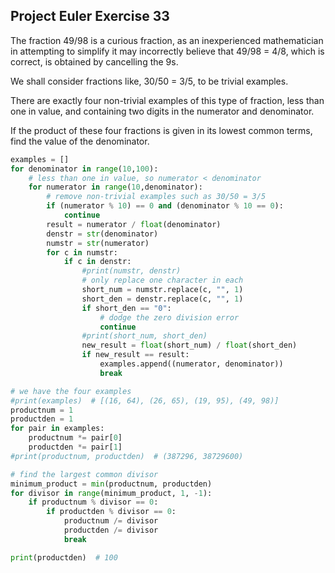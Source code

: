## Project Euler Exercise 33

The fraction 49/98 is a curious fraction, as an inexperienced mathematician
in attempting to simplify it may incorrectly believe that 49/98 = 4/8, which is correct, is obtained by cancelling the 9s.

We shall consider fractions like, 30/50 = 3/5, to be trivial examples.

There are exactly four non-trivial examples of this type of fraction,
less than one in value, and containing two digits in the numerator and denominator.

If the product of these four fractions is given in its lowest common terms, find the value of the denominator.

```python
examples = []
for denominator in range(10,100):
    # less than one in value, so numerator < denominator
    for numerator in range(10,denominator):
        # remove non-trivial examples such as 30/50 = 3/5
        if (numerator % 10) == 0 and (denominator % 10 == 0):
            continue
        result = numerator / float(denominator)
        denstr = str(denominator)
        numstr = str(numerator)
        for c in numstr:
            if c in denstr:
                #print(numstr, denstr)
                # only replace one character in each
                short_num = numstr.replace(c, "", 1)
                short_den = denstr.replace(c, "", 1)
                if short_den == "0":
                    # dodge the zero division error
                    continue
                #print(short_num, short_den)
                new_result = float(short_num) / float(short_den)
                if new_result == result:
                    examples.append((numerator, denominator))
                    break

# we have the four examples
#print(examples)  # [(16, 64), (26, 65), (19, 95), (49, 98)]
productnum = 1
productden = 1
for pair in examples:
    productnum *= pair[0]
    productden *= pair[1]
#print(productnum, productden)  # (387296, 38729600)

# find the largest common divisor
minimum_product = min(productnum, productden)
for divisor in range(minimum_product, 1, -1):
    if productnum % divisor == 0:
        if productden % divisor == 0:
            productnum /= divisor
            productden /= divisor
            break

print(productden)  # 100
```
